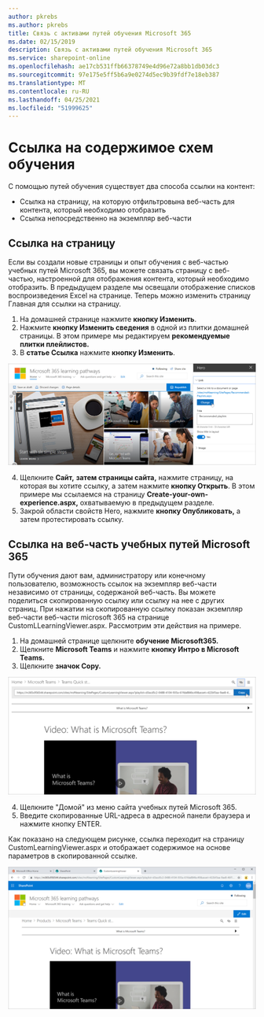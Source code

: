 ```yaml
---
author: pkrebs
ms.author: pkrebs
title: Связь с активами путей обучения Microsoft 365
ms.date: 02/15/2019
description: Связь с активами путей обучения Microsoft 365
ms.service: sharepoint-online
ms.openlocfilehash: ae17cb531ffb66378749e4d96e72a8bb1db03dc3
ms.sourcegitcommit: 97e175e5ff5b6a9e0274d5ec9b39fdf7e18eb387
ms.translationtype: MT
ms.contentlocale: ru-RU
ms.lasthandoff: 04/25/2021
ms.locfileid: "51999625"
---
```

# <a name="link-to-learning-pathways-content"></a>Ссылка на содержимое схем обучения

С помощью путей обучения существует два способа ссылки на контент:

- Ссылка на страницу, на которую отфильтровына веб-часть для контента, который необходимо отобразить 
- Ссылка непосредственно на экземпляр веб-части

## <a name="link-to-a-page"></a>Ссылка на страницу

Если вы создали новые страницы и опыт обучения с веб-частью учебных путей Microsoft 365, вы можете связать страницу с веб-частью, настроенной для отображения контента, который необходимо отобразить. В предыдущем разделе мы освещали отображение списков воспроизведения Excel на странице. Теперь можно изменить страницу Главная для ссылки на страницу. 

1. На домашней странице нажмите **кнопку Изменить**.
2. Нажмите **кнопку Изменить сведения** в одной из плитки домашней страницы. В этом примере мы редактируем **рекомендуемые плитки плейлистов.**
3. В **статье Ссылка** нажмите **кнопку Изменить**.

![cg-linktopage.png](media/cg-linktopage.png)

4. Щелкните **Сайт,** **затем страницы сайта,** нажмите страницу, на которая вы хотите ссылку, а затем нажмите **кнопку Открыть**. В этом примере мы ссылаемся на страницу **Create-your-own-experience.aspx,** охватываемую в предыдущем разделе.
5. Закрой области свойств Hero, нажмите **кнопку Опубликовать,** а затем протестировать ссылку. 

## <a name="link-to-the-microsoft-365-learning-pathways-web-part"></a>Ссылка на веб-часть учебных путей Microsoft 365
Пути обучения дают вам, администратору или конечному пользователю, возможность ссылок на экземпляр веб-части независимо от страницы, содержаной веб-часть. Вы можете поделиться скопированную ссылку или ссылку на нее с других страниц. При нажатии на скопированную ссылку показан экземпляр веб-части веб-части microsoft 365 на странице CustomLLearningViewer.aspx. Рассмотрим эти действия на примере. 

1. На домашней странице щелкните **обучение Microsoft365.**
2. Щелкните **Microsoft Teams** и нажмите **кнопку Интро в Microsoft Teams.**
3. Щелкните **значок Copy.**

![cg-linktowebpart.png](media/cg-linktowebpart.png)

4. Щелкните "Домой" из меню сайта учебных путей Microsoft 365.
5. Введите скопированные URL-адреса в адресной панели браузера и нажмите кнопку ENTER. 

Как показано на следующем рисунке, ссылка переходит на страницу CustomLearningViewer.aspx и отображает содержимое на основе параметров в скопированной ссылке. 

![cg-linktowebpartviewer.png](media/cg-linktowebpartviewer.png)

